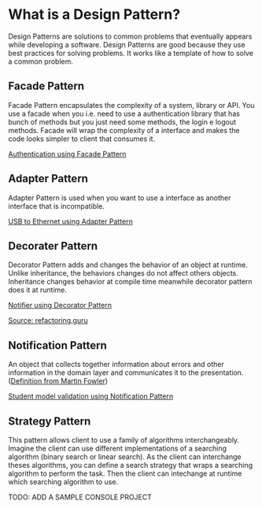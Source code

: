 # What is a Design Pattern?

Design Patterns are solutions to common problems that eventually appears while developing a software. Design Patterns are good because they use best practices for solving problems. It works like a template of how to solve a common problem. 

## Facade Pattern

Facade Pattern encapsulates the complexity of a system, library or API. You use a facade when you i.e. need to use a authentication library that has bunch of methods but you just need some methods, the login e logout methods.
Facade will wrap the complexity of a interface and makes the code looks simpler to client that consumes it.

[Authentication using Facade Pattern](VideoConverter/)

## Adapter Pattern

Adapter Pattern is used when you want to use a interface as another interface that is incompatible.

[USB to Ethernet using Adapter Pattern](USBToEthernet/)

## Decorater Pattern

Decorator Pattern adds and changes the behavior of an object at runtime. Unlike inheritance, the behaviors changes do not affect others objects. Inheritance changes behavior at compile time meanwhile decorator pattern does it at runtime.

[Notifier using Decorator Pattern](Notifier/)

[Source: refactoring.guru](https://refactoring.guru/design-patterns/decorator)

## Notification Pattern

An object that collects together information about errors and other information in the domain layer and communicates it to the presentation. ([Definition from Martin Fowler](https://martinfowler.com/eaaDev/Notification.html))

[Student model validation using Notification Pattern](Student/)

## Strategy Pattern

This pattern allows client to use a family of algorithms interchangeably. Imagine the client can use different implementations of a searching algorithm (binary search or linear search). As the client can interchange theses algorithms, you can define a search strategy that wraps a searching algorithm to perform the task. Then the client can intechange at runtime which searching algorithm to use.

TODO: ADD A SAMPLE CONSOLE PROJECT

